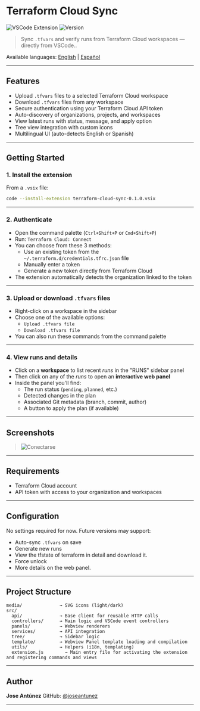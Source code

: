 # Terraform Cloud Sync

![VSCode Extension](https://img.shields.io/badge/vscode-extension-blue?logo=visualstudiocode)
![Version](https://img.shields.io/badge/version-0.1.0-blue)

> Sync `.tfvars` and verify runs from Terraform Cloud workspaces — directly from VSCode..

Available languages: [English](README.md) | [Español](README.es.md)

---

## Features

- Upload `.tfvars` files to a selected Terraform Cloud workspace
- Download `.tfvars` files from any workspace
- Secure authentication using your Terraform Cloud API token
- Auto-discovery of organizations, projects, and workspaces
- View latest runs with status, message, and apply option
- Tree view integration with custom icons
- Multilingual UI (auto-detects English or Spanish)

---

## Getting Started

### 1. Install the extension

From a `.vsix` file:

```bash
code --install-extension terraform-cloud-sync-0.1.0.vsix

```

---

### 2. Authenticate

- Open the command palette (`Ctrl+Shift+P` or `Cmd+Shift+P`)
- Run: `Terraform Cloud: Connect`
- You can choose from these 3 methods:
  - Use an existing token from the `~/.terraform.d/credentials.tfrc.json` file
  - Manually enter a token
  - Generate a new token directly from Terraform Cloud
- The extension automatically detects the organization linked to the token

---

### 3. Upload or download `.tfvars` files

- Right-click on a workspace in the sidebar
- Choose one of the available options:
  - `Upload .tfvars file`
  - `Download .tfvars file`
- You can also run these commands from the command palette

---

### 4. View runs and details

- Click on a **workspace** to list recent _runs_ in the "RUNS" sidebar panel
- Then click on any of the _runs_ to open an **interactive web panel**
- Inside the panel you'll find:
  - The run status (`pending`, `planned`, etc.)
  - Detected changes in the plan
  - Associated Git metadata (branch, commit, author)
  - A button to apply the plan (if available)

---

## Screenshots

> ![Conectarse](https://private-user-images.githubusercontent.com/108241395/447305361-adb6c566-5bde-4f5a-a49e-9cb2b4772024.png?jwt=eyJhbGciOiJIUzI1NiIsInR5cCI6IkpXVCJ9.eyJpc3MiOiJnaXRodWIuY29tIiwiYXVkIjoicmF3LmdpdGh1YnVzZXJjb250ZW50LmNvbSIsImtleSI6ImtleTUiLCJleHAiOjE3NDgxNTA5MDAsIm5iZiI6MTc0ODE1MDYwMCwicGF0aCI6Ii8xMDgyNDEzOTUvNDQ3MzA1MzYxLWFkYjZjNTY2LTViZGUtNGY1YS1hNDllLTljYjJiNDc3MjAyNC5wbmc_WC1BbXotQWxnb3JpdGhtPUFXUzQtSE1BQy1TSEEyNTYmWC1BbXotQ3JlZGVudGlhbD1BS0lBVkNPRFlMU0E1M1BRSzRaQSUyRjIwMjUwNTI1JTJGdXMtZWFzdC0xJTJGczMlMkZhd3M0X3JlcXVlc3QmWC1BbXotRGF0ZT0yMDI1MDUyNVQwNTIzMjBaJlgtQW16LUV4cGlyZXM9MzAwJlgtQW16LVNpZ25hdHVyZT0wNDZmMmY2MDY2NmZjZDkzYzAzMGJmZGM1MzY4MmJkOTFjMGJiNGI5MTA2OTk3MzQwNzU2MDgyYTM5YmM0MGI5JlgtQW16LVNpZ25lZEhlYWRlcnM9aG9zdCJ9.PMZ1gNJHIiBBYCNC2s993nntPUW59zvBLZoo66recpY)

---

## Requirements

- Terraform Cloud account
- API token with access to your organization and workspaces

---

## Configuration

No settings required for now. Future versions may support:

- Auto-sync `.tfvars` on save
- Generate new runs
- View the tfstate of terraform in detail and download it.
- Force unlock
- More details on the web panel.

---

## Project Structure

```
media/              → SVG icons (light/dark)
src/
  api/              → Base client for reusable HTTP calls
  controllers/      → Main logic and VSCode event controllers
  panels/           → Webview renderers
  services/         → API integration
  tree/             → Sidebar logic
  template/         → Webview Panel template loading and compilation
  utils/            → Helpers (i18n, templating)
  extension.js        → Main entry file for activating the extension and registering commands and views
```

---

## Author

**Jose Antúnez**
GitHub: [@joseantunez](https://github.com/blca88)

---
